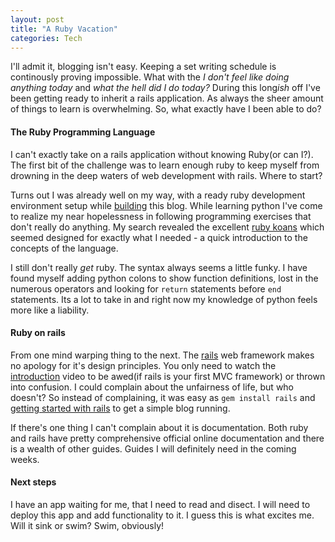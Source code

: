 ```yaml
---
layout: post
title: "A Ruby Vacation"
categories: Tech
---
```


I'll admit it, blogging isn't easy. Keeping a set writing schedule is continously
proving impossible. What with the *I don't feel like doing anything today* and
*what the hell did I do today?* During this long*ish* off I've been getting
ready to inherit a rails application. As always the sheer amount of things to
learn is overwhelming. So, what exactly have I been able to do?

#### The Ruby Programming Language
I can't exactly take on a rails application without knowing Ruby(or can I?).
The first bit of the challenge was to learn enough ruby to keep myself from
drowning in the deep waters of web development with rails. Where to start?

Turns out I was already well on my way, with a ready ruby development environment
setup while [building] this blog. While learning python I've come to realize
my near hopelessness in following programming exercises that don't really do
anything. My search revealed the excellent [ruby koans] which seemed designed
for exactly what I needed - a quick introduction to the concepts of the language.

I still don't really *get* ruby. The syntax always seems a little funky.
I have found myself adding python colons to show function definitions, lost in
the numerous operators and looking for `return` statements before `end` statements.
Its a lot to take in and right now my knowledge of python feels more like a liability.

#### Ruby on rails
From one mind warping thing to the next. The [rails] web framework makes no
apology for it's design principles. You only need to watch the [introduction]
video to be awed(if rails is your first MVC framework) or thrown into confusion.
I could complain about the unfairness of life, but who doesn't? So instead of
complaining, it was easy as `gem install rails` and [getting started with rails]
to get a simple blog running.

If there's one thing I can't complain about it is documentation. Both ruby and
rails have pretty comprehensive official online documentation and there is a
wealth of other guides. Guides I will definitely need in the coming weeks.

#### Next steps
I have an app waiting for me, that I need to read and disect. I will need to
deploy this app and add functionality to it. I guess this is what excites me.
Will it sink or swim? Swim, obviously!

[building]:{{site.url}}/2016/09/14/getting-started-with-jekyll.html
[ruby koans]:http://rubykoans.com/
[rails]:http://rubyonrails.org/
[introduction]:https://youtu.be/OaDhY_y8WTo
[getting started with rails]: http://guides.rubyonrails.org/getting_started.html
